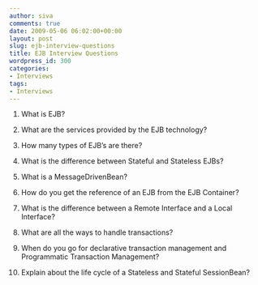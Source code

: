 ```yaml
---
author: siva
comments: true
date: 2009-05-06 06:02:00+00:00
layout: post
slug: ejb-interview-questions
title: EJB Interview Questions
wordpress_id: 300
categories:
- Interviews
tags:
- Interviews
---
```


1. What is EJB?  
  
2. What are the services provided by the EJB technology?  
  
3. How many types of EJB’s are there?  
  
4. What is the difference between Stateful and Stateless EJBs?  
  
5. What is a MessageDrivenBean?  
  
6. How do you get the reference of an EJB from the EJB Container?  
  
7. What is the difference between a Remote Interface and a Local Interface?  
  
8. What are all the ways to handle transactions?  
  
9. When do you go for declarative transaction management and Programmatic Transaction Management?  
  
10. Explain about the life cycle of a Stateless and Stateful SessionBean?
